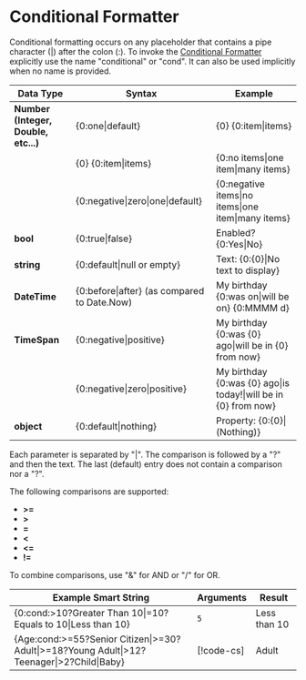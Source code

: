 # Conditional Formatter

Conditional formatting occurs on any placeholder that contains a pipe character (|) after the colon (:).
To invoke the [Conditional Formatter](xref:UnityEngine.Localization.SmartFormat.Extensions.ConditionalFormatter) explicitly use the name "conditional" or "cond". It can also be used implicitly when no name is provided.

| **Data Type** | **Syntax** | **Example** |
| ------------- | ---------- | ----------- |
| **Number (Integer, Double, etc...)** | {0:one\|default} | {0} {0:item\|items} |
| | {0} {0:item\|items} | {0:no items\|one item\|many items} |
| | {0:negative\|zero\|one\|default} | {0:negative items\|no items\|one item\|many items}
| **bool** | {0:true\|false} | Enabled? {0:Yes\|No} |
| **string** | {0:default\|null or empty} | Text: {0:{0}\|No text to display}
| **DateTime** | {0:before\|after} (as compared to Date.Now) | My birthday {0:was on\|will be on} {0:MMMM d} |
| **TimeSpan** | {0:negative\|positive} | My birthday {0:was {0} ago\|will be in {0} from now} |
| | {0:negative\|zero\|positive} | My birthday {0:was {0} ago\|is today!\|will be in {0} from now} |
| **object** | {0:default\|nothing} | Property: {0:{0}\|(Nothing)} |

Each parameter is separated by "|". The comparison is followed by a "?" and then the text. The last (default) entry does not contain a comparison nor a "?".

The following comparisons are supported:

- **>=**
- **\>**
- **=**
- **\<**
- **\<=**
- **!=**

To combine comparisons, use "&" for AND or "/" for OR.

| **Example Smart String** | **Arguments** | **Result** |
| ------------------------ | ------------- | ---------- |
| {0:cond:>10?Greater Than 10\|=10?Equals to 10\|Less than 10} | `5` | Less than 10 |
| {Age:cond:>=55?Senior Citizen\|>=30?Adult\|>=18?Young Adult\|>12?Teenager\|>2?Child\|Baby} | [!code-cs[](../../DocCodeSamples.Tests/SmartStringSamples.cs#args-cond-1)] | Adult |
